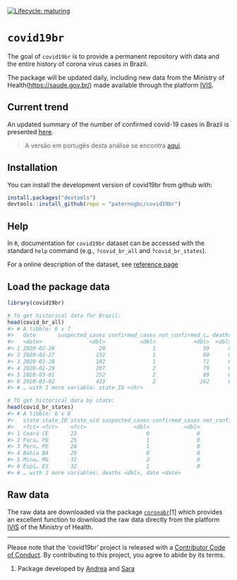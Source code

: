 
<!-- README.md is generated from README.Rmd. Please edit that file -->

<!-- badges: start -->

[![Lifecycle:
maturing](https://img.shields.io/badge/lifecycle-maturing-blue.svg)](https://www.tidyverse.org/lifecycle/#maturing)
<!-- badges: end -->

# `covid19br`

The goal of `covid19br` is to provide a permanent repository with data
and the entire history of corona virus cases in Brazil.

The package will be updated daily, including new data from the Ministry
of Health(<https://saude.gov.br/>) made available through the platform
[IVIS](http://platform.saude.gov.br/novocoronavirus/).

## Current trend

An updated summary of the number of confirmed covid-19 cases in Brazil
is presented
[here](https://paternogbc.github.io/covid19br/articles/current_trends.html).

> A versão em portugês desta análise se encontra
> [aqui](https://paternogbc.github.io/covid19br/articles/tendencia_atual.html).

## Installation

You can install the development version of covid19br from github with:

``` r
install.packages("devtools") 
devtools::install_github(repo = "paternogbc/covid19br")
```

## Help

In `R`, documentation for `covid19br` dataset can be accessed with the
standard `help` command (e.g., `?covid_br_all` and `?covid_br_states`).

For a online description of the dataset, see [reference
page](https://paternogbc.github.io/covid19br/reference/index.html)

## Load the package data

``` r
library(covid19br)

# To get historical data for Brazil: 
head(covid_br_all)
#> # A tibble: 6 x 7
#>   date       suspected_cases confirmed_cases not_confirmed_c… deaths state
#>   <date>               <dbl>           <dbl>            <dbl>  <dbl> <chr>
#> 1 2020-02-26              20               1               59      0 Braz…
#> 2 2020-02-27             132               1               60      0 Braz…
#> 3 2020-02-28             182               1               71      0 Braz…
#> 4 2020-02-29             207               2               79      0 Braz…
#> 5 2020-03-01             252               2               89      0 Braz…
#> 6 2020-03-02             433               2              162      0 Braz…
#> # … with 1 more variable: state_ID <chr>

# TO get historical data by state:
head(covid_br_states)
#> # A tibble: 6 x 8
#>   state state_ID state_uid suspected_cases confirmed_cases not_confirmed_c…
#>   <fct> <fct>    <fct>               <dbl>           <dbl>            <dbl>
#> 1 Ceará CE       23                      0               0                1
#> 2 Para… PB       25                      1               0                0
#> 3 Pern… PE       26                      1               0                0
#> 4 Bahia BA       29                      0               0                2
#> 5 Mina… MG       31                      2               0                2
#> 6 Espí… ES       32                      1               0                0
#> # … with 2 more variables: deaths <dbl>, date <date>
```

## Raw data

The raw data are downloaded via the package
[`coronabr`](https://github.com/paternogbc/coronabr)\[1\] which provides
an excellent function to download the raw data directly from the
platform [IVIS](http://platform.saude.gov.br/novocoronavirus/) of the
Ministry of Health.

-----

Please note that the ‘covid19br’ project is released with a [Contributor
Code of Conduct](CODE_OF_CONDUCT.md). By contributing to this project,
you agree to abide by its terms.

1.  Package developed by [Andrea](https://twitter.com/SanchezTapiaA) and
    [Sara](https://twitter.com/mortarasara)
